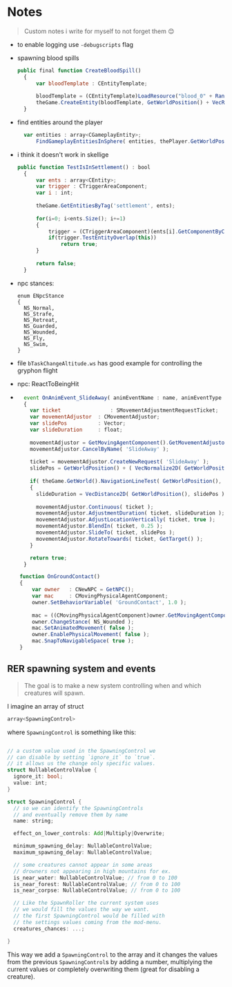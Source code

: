 
# Notes
> Custom notes i write for myself to not forget them 😊

- to enable logging use `-debugscripts` flag

- spawning blood spills
  ```js
  public final function CreateBloodSpill()
	{
		var bloodTemplate : CEntityTemplate;
	
		bloodTemplate = (CEntityTemplate)LoadResource("blood_0" + RandRange(4));
		theGame.CreateEntity(bloodTemplate, GetWorldPosition() + VecRingRand(0, 0.5) , EulerAngles(0, RandF() * 360, 0));
	}
  ```

- find entities around the player
  ```js
    var entities : array<CGameplayEntity>;
		FindGameplayEntitiesInSphere( entities, thePlayer.GetWorldPosition(), 10, 1,, FLAG_ExcludePlayer,, 'W3FastTravelEntity' ); // 'W3NoticeBoard' for noticeboards
  ```

- i think it doesn't work in skellige
  ```js
  public function TestIsInSettlement() : bool
	{
		var ents : array<CEntity>;
		var trigger : CTriggerAreaComponent;
		var i : int;
		
		theGame.GetEntitiesByTag('settlement', ents);
		
		for(i=0; i<ents.Size(); i+=1)
		{
			trigger = (CTriggerAreaComponent)(ents[i].GetComponentByClassName('CTriggerAreaComponent'));
			if(trigger.TestEntityOverlap(this))
				return true;
		}
		
		return false;
	}
  ```

- npc stances:
  ```
  enum ENpcStance
  {
    NS_Normal,
    NS_Strafe,
    NS_Retreat,
    NS_Guarded,
    NS_Wounded,
    NS_Fly,
    NS_Swim,
  }
  ```

- file `bTaskChangeAltitude.ws` has good example for controlling the gryphon flight

- npc: ReactToBeingHit

-
  ```js
    event OnAnimEvent_SlideAway( animEventName : name, animEventType : EAnimationEventType, animInfo : SAnimationEventAnimInfo )
    {
      var ticket 				: SMovementAdjustmentRequestTicket;
      var movementAdjustor	: CMovementAdjustor;
      var slidePos 			: Vector;
      var slideDuration		: float;
      
      movementAdjustor = GetMovingAgentComponent().GetMovementAdjustor();
      movementAdjustor.CancelByName( 'SlideAway' );
      
      ticket = movementAdjustor.CreateNewRequest( 'SlideAway' );
      slidePos = GetWorldPosition() + ( VecNormalize2D( GetWorldPosition() - thePlayer.GetWorldPosition() ) * 0.75 );
      
      if( theGame.GetWorld().NavigationLineTest( GetWorldPosition(), slidePos, GetRadius(), false, true ) ) 
      {
        slideDuration = VecDistance2D( GetWorldPosition(), slidePos ) / 35;
        
        movementAdjustor.Continuous( ticket );
        movementAdjustor.AdjustmentDuration( ticket, slideDuration );
        movementAdjustor.AdjustLocationVertically( ticket, true );
        movementAdjustor.BlendIn( ticket, 0.25 );
        movementAdjustor.SlideTo( ticket, slidePos );
        movementAdjustor.RotateTowards( ticket, GetTarget() );
      }

      return true;	
    }
  ```

```js
	function OnGroundContact()
	{
		var owner 	: CNewNPC = GetNPC();
		var mac 	: CMovingPhysicalAgentComponent;
		owner.SetBehaviorVariable( 'GroundContact', 1.0 );		
		
		mac = ((CMovingPhysicalAgentComponent)owner.GetMovingAgentComponent());
		owner.ChangeStance( NS_Wounded );
		mac.SetAnimatedMovement( false );
		owner.EnablePhysicalMovement( false );
		mac.SnapToNavigableSpace( true );
	}
```

## RER spawning system and events
> The goal is to make a new system controlling when and which creatures will spawn.

I imagine an array of struct 
```rs
array<SpawningControl>
```
where `SpawningControl` is something like this:
```rs

// a custom value used in the SpawningControl we
// can disable by setting `ignore_it` to `true`.
// it allows us the change only specific values.
struct NullableControlValue {
  ignore_it: bool;
  value: int;
}

struct SpawningControl {
  // so we can identify the SpawningControls
  // and eventually remove them by name
  name: string;

  effect_on_lower_controls: Add|Multiply|Overwrite;

  minimum_spawning_delay: NullableControlValue;
  maximum_spawning_delay: NullableControlValue;

  // some creatures cannot appear in some areas
  // drowners not appearing in high mountains for ex.
  is_near_water: NullableControlValue; // from 0 to 100
  is_near_forest: NullableControlValue; // from 0 to 100
  is_near_corpse: NullableControlValue; // from 0 to 100

  // Like the SpawnRoller the current system uses
  // we would fill the values the way we want.
  // the first SpawningControl would be filled with
  // the settings values coming from the mod-menu.
  creatures_chances: ...;

}
```

This way we add a `SpawningControl` to the array and it changes the values from the previous `SpawningControl`s by
adding a number, multiplying the current values or completely overwriting them (great for disabling a creature).